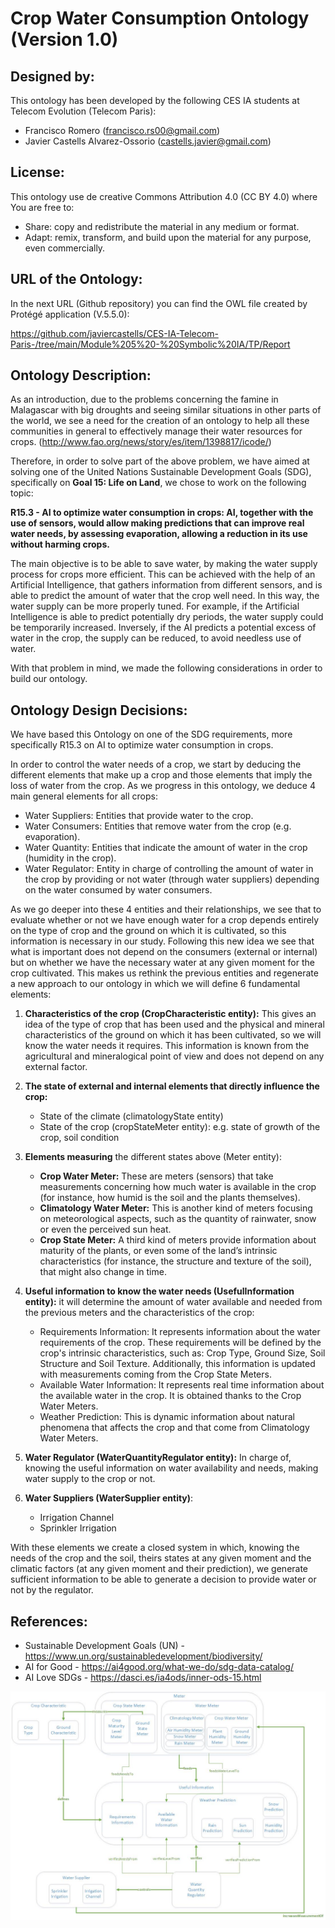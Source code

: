 # Crop Water Consumption Ontology (Version 1.0)

Designed by:
------------

This ontology has been developed by the following CES IA students at Telecom Evolution (Telecom Paris):

-	Francisco Romero (francisco.rs00@gmail.com)
-	Javier Castells Alvarez-Ossorio (castells.javier@gmail.com)


License:
--------
This ontology use de creative Commons Attribution 4.0 (CC BY 4.0) where You are free to:

  - Share: copy and redistribute the material in any medium or format.
  - Adapt: remix, transform, and build upon the material for any purpose, even commercially.

URL of the Ontology:
--------------------
In the next URL (Github repository) you can find the OWL file created by Protégé application (V.5.5.0):

https://github.com/javiercastells/CES-IA-Telecom-Paris-/tree/main/Module%205%20-%20Symbolic%20IA/TP/Report



Ontology Description:
---------------------
As an introduction, due to the problems concerning the famine in Malagascar with big droughts and seeing similar situations in other parts of the world, we see a need for the creation of an ontology to help all these communities in general to effectively manage their water resources for crops. (http://www.fao.org/news/story/es/item/1398817/icode/)

Therefore, in order to solve part of the above problem, we have aimed at solving one of the United Nations Sustainable Development Goals (SDG), specifically on __Goal 15: Life on Land__, we chose to work on the following topic:

__R15.3 - AI to optimize water consumption in crops: AI, together with the use of sensors, would allow making predictions that can improve real water needs, by assessing evaporation, allowing a reduction in its use without harming crops.__

The main objective is to be able to save water, by making the water supply process for crops more efficient. This can be achieved with the help of an Artificial Intelligence, that gathers information from different sensors, and is able to predict the amount of water that the crop well need. In this way, the water supply can be more properly tuned. For example, if the Artificial Intelligence is able to predict potentially dry periods, the water supply could be temporarily increased. Inversely, if the AI predicts a potential excess of water in the crop, the supply can be reduced, to avoid needless use of water. 

With that problem in mind, we made the following considerations in order to build our ontology.


Ontology Design Decisions:
--------------------------
We have based this Ontology on one of the SDG requirements, more specifically R15.3 on AI to optimize water consumption in crops.

In order to control the water needs of a crop, we start by deducing the different elements that make up a crop and those elements that imply the loss of water from the crop. As we progress in this ontology, we deduce 4 main general elements for all crops:
  -	Water Suppliers: Entities that provide water to the crop.
  -	Water Consumers: Entities that remove water from the crop (e.g. evaporation).
  -	Water Quantity: Entities that indicate the amount of water in the crop (humidity in the crop).
  -	Water Regulator: Entity in charge of controlling the amount of water in the crop by providing or not water (through water suppliers) depending on the water consumed by         water consumers.

As we go deeper into these 4 entities and their relationships, we see that to evaluate whether or not we have enough water for a crop depends entirely on the type of crop and the ground on which it is cultivated, so this information is necessary in our study. Following this new idea we see that what is important does not depend on the consumers (external or internal) but on whether we have the necessary water at any given moment for the crop cultivated. This makes us rethink the previous entities and regenerate a new approach to our ontology in which we will define 6 fundamental elements:
1.	__Characteristics of the crop (CropCharacteristic entity):__ This gives an idea of the type of crop that has been used and the physical and mineral characteristics of the           ground on which it has been cultivated, so we will know the water needs it requires. This information is known from the agricultural and mineralogical point of view and         does not depend on any external factor.
2.	__The state of external and internal elements that directly influence the crop:__
      * State of the climate (climatologyState entity)
      * State of the crop (cropStateMeter entity): e.g. state of growth of the crop, soil condition

3.	__Elements measuring__ the different states above (Meter entity):
      * __Crop Water Meter:__ These are meters (sensors) that take measurements concerning how much water is available in the crop (for instance, how humid is the soil and the plants themselves).  
      * __Climatology Water Meter:__ This is another kind of meters focusing on meteorological aspects, such as the quantity of rainwater, snow or even the perceived sun heat. 
      * __Crop State Meter:__  A third kind of meters provide information about maturity of the plants, or even some of the land’s intrinsic characteristics (for instance, the structure and texture of the soil), that might also change in time.

4.	__Useful information to know the water needs (UsefulInformation entity):__ it will determine the amount of water available and needed from the previous meters and the               characteristics of the crop:
    *	Requirements Information: It represents information about the water requirements of the crop. These requirements will be defined by the crop's intrinsic characteristics,       such as: Crop Type, Ground Size, Soil Structure and Soil Texture. Additionally, this information is updated with measurements coming from the Crop State Meters. 
    *	Available Water Information: It represents real time information about the available water in the crop. It is obtained thanks to the Crop Water Meters.
    *	Weather Prediction: This is dynamic information about natural phenomena that affects the crop and that come from Climatology Water Meters.
5.	__Water Regulator (WaterQuantityRegulator entity):__ In charge of, knowing the useful information on water availability and needs, making water supply to the crop or not.


6.	__Water Suppliers (WaterSupplier entity)__:
    *	Irrigation Channel
    *	Sprinkler Irrigation


With these elements we create a closed system in which, knowing the needs of the crop and the soil, theirs states at any given moment and the climatic factors (at any given moment and their prediction), we generate sufficient information to be able to generate a decision to provide water or not by the regulator.


References:
-----------
 - Sustainable Development Goals (UN) - https://www.un.org/sustainabledevelopment/biodiversity/
 - AI for Good - https://ai4good.org/what-we-do/sdg-data-catalog/
 - AI Love SDGs - https://dasci.es/ia4ods/inner-ods-15.html 



<p align="center">
  <img src="ScreenShots\OntologySchema.png">
</p>

